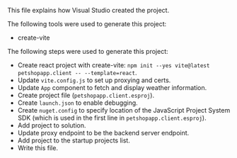 This file explains how Visual Studio created the project.

The following tools were used to generate this project:
- create-vite

The following steps were used to generate this project:
- Create react project with create-vite: `npm init --yes vite@latest petshopapp.client -- --template=react`.
- Update `vite.config.js` to set up proxying and certs.
- Update `App` component to fetch and display weather information.
- Create project file (`petshopapp.client.esproj`).
- Create `launch.json` to enable debugging.
- Create `nuget.config` to specify location of the JavaScript Project System SDK (which is used in the first line in `petshopapp.client.esproj`).
- Add project to solution.
- Update proxy endpoint to be the backend server endpoint.
- Add project to the startup projects list.
- Write this file.
